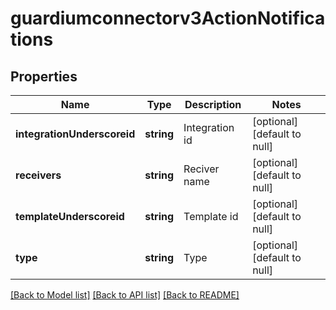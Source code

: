 # guardiumconnectorv3ActionNotifications

## Properties
Name | Type | Description | Notes
------------ | ------------- | ------------- | -------------
**integrationUnderscoreid** | **string** | Integration id | [optional] [default to null]
**receivers** | **string** | Reciver name | [optional] [default to null]
**templateUnderscoreid** | **string** | Template id | [optional] [default to null]
**type** | **string** | Type | [optional] [default to null]

[[Back to Model list]](../README.md#documentation-for-models) [[Back to API list]](../README.md#documentation-for-api-endpoints) [[Back to README]](../README.md)


